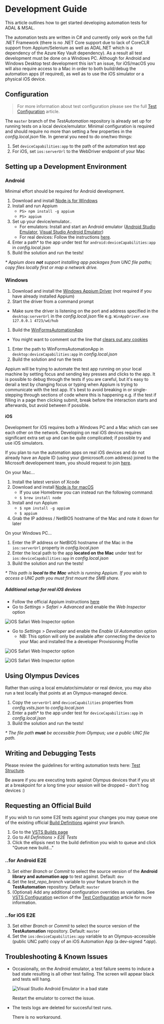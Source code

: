 # Development Guide

This article outlines how to get started developing automation tests for ADAL & MSAL.

The automation tests are written in C# and currently only work on the full .NET Framework (there is no .NET Core support due to lack of CoreCLR
support from Appium/Selenium as well as ADAL.NET which is a dependency of the Azure Key Vault dependency).
As a result all test development must be done on a Windows PC. Although for Android and Windows Desktop test development this isn't an issue, for iOS/macOS
you will also require access to a Mac in order to both build/debug the automation apps (if required), as well as to use the iOS simulator or a physical iOS device.

## Configuration

> For more information about test configuration please see the full [Test Configuration](testconfig.md) article.

The `master` branch of the _TestAutomation_ repository is already set up for running tests on a local device/emulator. Minimal configuration is required
and should require no more than setting a few properties in the _config.local.json_ file. In general you need to do one/two things:

1. Set `deviceCapabilities:app` to the path of the automation test app
1. For iOS, set `ios:serverUrl` to the WebDriver endpoint of your Mac

## Setting up a Development Environment

### Android

Minimal effort should be required for Android development.

1. Download and install [Node.js for Windows](https://nodejs.org/en/download/)
1. Install and run Appium
   - `PS> npm install -g appium`
   - `PS> appium`
1. Set up your device/emulator..
   - For emulators: Install and start an Android emulator ([Android Studio Emulator](https://developer.android.com/studio/index.html), [Visual Studio Android Emulator](https://www.visualstudio.com/vs/msft-android-emulator/))
   - For real devices: Follow the instructions [here](https://developer.android.com/studio/run/device.html#developer-device-options).
1. Enter a path* to the app under test for `android:deviceCapabilities:app` in _config.local.json_
1. Build the solution and run the tests!

_\* Appium does **not** support installing app packages from UNC file paths; copy files locally first or map a network drive._

### Windows

1. Download and install the [Windows Appium Driver](https://github.com/Microsoft/WinAppDriver) (not required if you have already installed Appium)
1. Start the driver from a command prompt
  - Make sure the driver is listening on the port and address specified in the `desktop:serverUrl` in the _config.local.json_ file
    e.g. `WinAppDriver.exe 127.0.0.1 4723/wd/hub`
1. Build the [WinFormsAutomationApp](https://github.com/AzureAD/azure-activedirectory-library-for-dotnet/tree/dev/automation/WinFormsAutomationApp)
  - You might want to comment out the line that [clears out any cookies](https://github.com/AzureAD/azure-activedirectory-library-for-dotnet/blob/dev/automation/WinFormsAutomationApp/MainForm.cs#L17)
1. Enter the path to WinFormsAutomationApp in `desktop:deviceCapabilities:app` in _config.local.json_
1. Build the solution and run the tests

Appium will be trying to automate the test app running on your local machine by setting focus and sending key presses and clicks to the app.
It is possible to debug through the tests if you are careful, but it's easy to derail a test by changing focus or typing when Appium is trying
to communicate with the test app. It's best to avoid breaking in or single-stepping through sections of code where this is happening e.g. if
the test if filling in a page then clicking submit, break before the interaction starts and afterwards, but avoid between if possible.

#### iOS

Development for iOS requires both a Windows PC and a Mac which can see each other on the network. Developing on real iOS devices requires significant extra
set up and can be quite complicated; if possible try and use iOS simulators.

If you plan to run the automation apps on real iOS devices and do not already have an Apple ID (using your @microsoft.com address) joined to the Microsoft developement team,
you should request to join [here](http://iosdeploy.redmond.corp.microsoft.com/appledev/).

On your Mac…

1. Install the latest version of Xcode
1. Download and install [Node.js for macOS](https://nodejs.org/en/download/)
   - If you use Homebrew you can instead run the following command:
   - `$ brew install node`
1. Install and run Appium
   - `$ npm install -g appium`
   - `$ appium`
1. Grab the IP address / NetBIOS hostname of the Mac and note it down for later

On your Windows PC…

1. Enter the IP address or NetBIOS hostname of the Mac in the `ios:serverUrl` property in _config.local.json_
1. Enter the local path to the app **located on the Mac** under test for `ios:deviceCapabilities:app` in _config.local.json_
1. Build the solution and run the tests!

_\* This path is **local to the Mac** which is running Appium. If you wish to access a UNC path you must first mount the SMB share._

##### Additional setup for real iOS devices

- Follow the official Appium instructions [here](https://github.com/appium/appium/blob/master/docs/en/appium-setup/real-devices-ios.md)
- Go to _Settings > Safari > Advanced_ and enable the _Web Inspector_ option

![iOS Safari Web Inspector option](img/ios_option_webinspector.png)

- Go to _Settings > Developer_ and enable the _Enable UI Automation_ option
  - NB: This option will only be available after connecting the device to your Mac and installed the a developer Provisioning Profile

![iOS Safari Web Inspector option](img/ios_settings_dev.png)

![iOS Safari Web Inspector option](img/ios_option_uiautomation.png)

## Using Olympus Devices

Rather than using a local emulator/simulator or real device, you may also run a test locally that points at an Olympus-managed device.

1. Copy the `serverUrl` and `deviceCapabilities` properties from _config.vsts.json_ to _config.local.json_
1. Enter a path* to the app under test for `deviceCapabilities:app` in _config.local.json_
1. Build the solution and run the tests!

_\* The file path **must** be accessible from Olympus; use a public UNC file path._

## Writing and Debugging Tests

Please review the guidelines for writing automation tests here: [Test Structure](teststructure.md).

Be aware if you are executing tests against Olympus devices that if you sit at a breakpoint for a long time your session will be dropped – don't hog devices :)

## Requesting an Official Build

If you wish to run some E2E tests against your changes you may queue one of the existing official [Build Definitions](docs/builddefinitions.md) against your branch.

1. Go to the [VSTS Builds page](https://identitydivision.visualstudio.com/IDDP/_build)
1. Go to _All Definitions > E2E Tests_
1. Click the ellipsis next to the build definition you wish to queue and click "Queue new build…"

### ..for Android E2E

3. Set either _Branch_ or _Commit_ to select the source version of the **Android library and automation app** to test against. Default: `dev`
4. Set the _test_repo_branch_ variable to your feature branch in the **TestAutomation** repository. Default: `master`
5. (Optional) Add any additional configuration overrides as variables. See [VSTS Configuration](testconfig.md#VSTS_Configuration) section of the [Test Configuration](testconfig.md) article for more information.

### ..for iOS E2E

3. Set either _Branch_ or _Commit_ to select the source version of the **TestAutomation** repository. Default: `master`
4. Set the `ios:deviceCapabilities:app` variable to an Olympus-accessible (public UNC path) copy of an iOS Automation App (a dev-signed _*.app_).

## Troubleshooting & Known Issues

- Occasionally, on the Android emulator, a test failure seems to induce a bad state resulting is all other test failing. The screen will appear black and tests will hang.

  ![Visual Studio Android Emulator in a bad state](img/vsemulatorbadstate.png)

  Restart the emulator to correct the issue.

- The tests logs are deleted for succesful test runs.

  There is no workaround.
